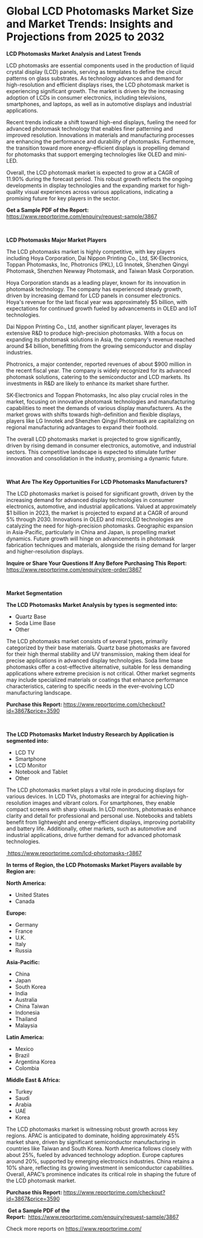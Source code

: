 <p><h1>Global LCD Photomasks Market Size and Market Trends: Insights and Projections from 2025 to 2032</h1></p><p><strong>LCD Photomasks Market Analysis and Latest Trends</strong></p>
<p><p>LCD photomasks are essential components used in the production of liquid crystal display (LCD) panels, serving as templates to define the circuit patterns on glass substrates. As technology advances and demand for high-resolution and efficient displays rises, the LCD photomask market is experiencing significant growth. The market is driven by the increasing adoption of LCDs in consumer electronics, including televisions, smartphones, and laptops, as well as in automotive displays and industrial applications.</p><p>Recent trends indicate a shift toward high-end displays, fueling the need for advanced photomask technology that enables finer patterning and improved resolution. Innovations in materials and manufacturing processes are enhancing the performance and durability of photomasks. Furthermore, the transition toward more energy-efficient displays is propelling demand for photomasks that support emerging technologies like OLED and mini-LED.</p><p>Overall, the LCD photomask market is expected to grow at a CAGR of 11.90% during the forecast period. This robust growth reflects the ongoing developments in display technologies and the expanding market for high-quality visual experiences across various applications, indicating a promising future for key players in the sector.</p></p>
<p><strong>Get a Sample PDF of the Report:&nbsp;</strong> <a href="https://www.reportprime.com/enquiry/request-sample/3867?utm_campaign=2805&utm_medium=2&utm_source=Github&utm_content=ia&utm_term=18032025&utm_id=lcd-photomasks">https://www.reportprime.com/enquiry/request-sample/3867</a></p>
<p>&nbsp;</p>
<p><strong>LCD Photomasks Major Market Players</strong></p>
<p><p>The LCD photomasks market is highly competitive, with key players including Hoya Corporation, Dai Nippon Printing Co., Ltd, SK-Electronics, Toppan Photomasks, Inc, Photronics (PKL), LG Innotek, Shenzhen Qingyi Photomask, Shenzhen Newway Photomask, and Taiwan Mask Corporation.</p><p>Hoya Corporation stands as a leading player, known for its innovation in photomask technology. The company has experienced steady growth, driven by increasing demand for LCD panels in consumer electronics. Hoya's revenue for the last fiscal year was approximately $5 billion, with expectations for continued growth fueled by advancements in OLED and IoT technologies.</p><p>Dai Nippon Printing Co., Ltd, another significant player, leverages its extensive R&D to produce high-precision photomasks. With a focus on expanding its photomask solutions in Asia, the company's revenue reached around $4 billion, benefitting from the growing semiconductor and display industries.</p><p>Photronics, a major contender, reported revenues of about $900 million in the recent fiscal year. The company is widely recognized for its advanced photomask solutions, catering to the semiconductor and LCD markets. Its investments in R&D are likely to enhance its market share further.</p><p>SK-Electronics and Toppan Photomasks, Inc also play crucial roles in the market, focusing on innovative photomask technologies and manufacturing capabilities to meet the demands of various display manufacturers. As the market grows with shifts towards high-definition and flexible displays, players like LG Innotek and Shenzhen Qingyi Photomask are capitalizing on regional manufacturing advantages to expand their foothold.</p><p>The overall LCD photomasks market is projected to grow significantly, driven by rising demand in consumer electronics, automotive, and industrial sectors. This competitive landscape is expected to stimulate further innovation and consolidation in the industry, promising a dynamic future.</p></p>
<p>&nbsp;</p>
<p><strong>What Are The Key Opportunities For LCD Photomasks Manufacturers?</strong></p>
<p><p>The LCD photomasks market is poised for significant growth, driven by the increasing demand for advanced display technologies in consumer electronics, automotive, and industrial applications. Valued at approximately $1 billion in 2023, the market is projected to expand at a CAGR of around 5% through 2030. Innovations in OLED and microLED technologies are catalyzing the need for high-precision photomasks. Geographic expansion in Asia-Pacific, particularly in China and Japan, is propelling market dynamics. Future growth will hinge on advancements in photomask fabrication techniques and materials, alongside the rising demand for larger and higher-resolution displays.</p></p>
<p><strong>Inquire or Share Your Questions If Any Before Purchasing This Report:</strong> <a href="https://www.reportprime.com/enquiry/pre-order/3867?utm_campaign=2805&utm_medium=2&utm_source=Github&utm_content=ia&utm_term=18032025&utm_id=lcd-photomasks">https://www.reportprime.com/enquiry/pre-order/3867</a></p>
<p>&nbsp;</p>
<p><strong>Market Segmentation</strong></p>
<p><strong>The LCD Photomasks Market Analysis by types is segmented into:</strong></p>
<p><ul><li>Quartz Base</li><li>Soda Lime Base</li><li>Other</li></ul></p>
<p><p>The LCD photomasks market consists of several types, primarily categorized by their base materials. Quartz base photomasks are favored for their high thermal stability and UV transmission, making them ideal for precise applications in advanced display technologies. Soda lime base photomasks offer a cost-effective alternative, suitable for less demanding applications where extreme precision is not critical. Other market segments may include specialized materials or coatings that enhance performance characteristics, catering to specific needs in the ever-evolving LCD manufacturing landscape.</p></p>
<p><strong>Purchase this Report:&nbsp;</strong><a href="https://www.reportprime.com/checkout?id=3867&price=3590&utm_campaign=2805&utm_medium=2&utm_source=Github&utm_content=ia&utm_term=18032025&utm_id=lcd-photomasks">https://www.reportprime.com/checkout?id=3867&price=3590</a></p>
<p>&nbsp;</p>
<p><strong>The LCD Photomasks Market Industry Research by Application is segmented into:</strong></p>
<p><ul><li>LCD TV</li><li>Smartphone</li><li>LCD Monitor</li><li>Notebook and Tablet</li><li>Other</li></ul></p>
<p><p>The LCD photomasks market plays a vital role in producing displays for various devices. In LCD TVs, photomasks are integral for achieving high-resolution images and vibrant colors. For smartphones, they enable compact screens with sharp visuals. In LCD monitors, photomasks enhance clarity and detail for professional and personal use. Notebooks and tablets benefit from lightweight and energy-efficient displays, improving portability and battery life. Additionally, other markets, such as automotive and industrial applications, drive further demand for advanced photomask technologies.</p></p>
<p><a href="https://www.reportprime.com/lcd-photomasks-r3867?utm_campaign=2805&utm_medium=2&utm_source=Github&utm_content=ia&utm_term=18032025&utm_id=lcd-photomasks">&nbsp;https://www.reportprime.com/lcd-photomasks-r3867</a></p>
<p><strong>In terms of Region, the LCD Photomasks Market Players available by Region are:</strong></p>
<p>
    <p> <strong> North America: </strong>
        <ul>
            <li>United States</li>
            <li>Canada</li>
        </ul>
        </p> 
    <p> <strong> Europe: </strong>
        <ul>
            <li>Germany</li>
            <li>France</li>
            <li>U.K.</li>
            <li>Italy</li>
            <li>Russia</li>
        </ul>
        </p> 
    <p> <strong> Asia-Pacific: </strong>
        <ul>
            <li>China</li>
            <li>Japan</li>
            <li>South Korea</li>
            <li>India</li>
            <li>Australia</li>
            <li>China Taiwan</li>
            <li>Indonesia</li>
            <li>Thailand</li>
            <li>Malaysia</li>
        </ul>
        </p> 
    <p> <strong> Latin America: </strong>
        <ul>
            <li>Mexico</li>
            <li>Brazil</li>
            <li>Argentina Korea</li>
            <li>Colombia</li>
        </ul>
        </p> 
    <p> <strong> Middle East & Africa: </strong>
        <ul>
            <li>Turkey</li>
            <li>Saudi</li>
            <li>Arabia</li>
            <li>UAE</li>
            <li>Korea</li>
        </ul>
    </p>
    </p>
<p><p>The LCD photomasks market is witnessing robust growth across key regions. APAC is anticipated to dominate, holding approximately 45% market share, driven by significant semiconductor manufacturing in countries like Taiwan and South Korea. North America follows closely with about 25%, fueled by advanced technology adoption. Europe captures around 20%, supported by emerging electronics industries. China retains a 10% share, reflecting its growing investment in semiconductor capabilities. Overall, APAC’s prominence indicates its critical role in shaping the future of the LCD photomask market.</p></p>
<p><strong>Purchase this Report: </strong><a href="https://www.reportprime.com/checkout?id=3867&price=3590&utm_campaign=2805&utm_medium=2&utm_source=Github&utm_content=ia&utm_term=18032025&utm_id=lcd-photomasks">https://www.reportprime.com/checkout?id=3867&price=3590</a></p>
<p>&nbsp;<strong>Get a Sample PDF of the Report:&nbsp;&nbsp;</strong><a href="https://www.reportprime.com/enquiry/request-sample/3867?utm_campaign=2805&utm_medium=2&utm_source=Github&utm_content=ia&utm_term=18032025&utm_id=lcd-photomasks">https://www.reportprime.com/enquiry/request-sample/3867</a></p>
<p><strong></strong></p>
<p>Check more reports on <a href="https://www.reportprime.com/?utm_campaign=2805&utm_medium=2&utm_source=Github&utm_content=ia&utm_term=18032025&utm_id=lcd-photomasks">https://www.reportprime.com/</a></p>